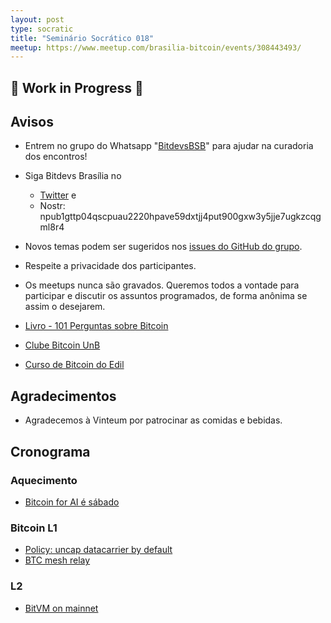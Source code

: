 ```yaml
---
layout: post
type: socratic
title: "Seminário Socrático 018"
meetup: https://www.meetup.com/brasilia-bitcoin/events/308443493/
---
```


## 🚧 Work in Progress 🚧

## Avisos

* Entrem no grupo do Whatsapp "[BitdevsBSB](https://chat.whatsapp.com/KxuGyYu4TZy94KcA1yXCzi)" para ajudar na curadoria dos encontros!
* Siga Bitdevs Brasília no 
    * [Twitter](https://twitter.com/BitDevsBSB) e 
    * Nostr: npub1gttp04qscpuau2220hpave59dxtjj4put900gxw3y5jje7ugkzcqgml8r4

* Novos temas podem ser sugeridos nos [issues do GitHub do grupo](https://github.com/BitDevsBSB/BitDevsBSB/issues).
* Respeite a privacidade dos participantes.
* Os meetups nunca são gravados. Queremos todos a vontade para participar e discutir os assuntos programados, de forma anônima se assim o desejarem.
* [Livro - 101 Perguntas sobre Bitcoin](https://bitcoin101.site)
* [Clube Bitcoin UnB](https://x.com/ClubeBitcoinUnB)
* [Curso de Bitcoin do Edil](https://www.youtube.com/watch?v=gCgdCgyHFqw&list=PLfdR3_dt2rbexb-ohbaLLzAuNAp7Ypt8u)

## Agradecimentos

* Agradecemos à Vinteum por patrocinar as comidas e bebidas.

## Cronograma

### Aquecimento

* [Bitcoin for AI é sábado](https://bitcoinfor.ai)

### Bitcoin L1

* [Policy: uncap datacarrier by default](bitcoin/bitcoin#32406)
* [BTC mesh relay](https://x.com/eddieoz/status/1930339453417205908)

### L2

* [BitVM on mainnet](https://x.com/robin_linus/status/1930291154022740005)

